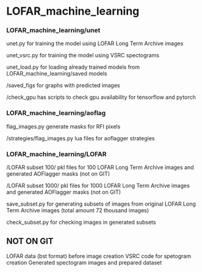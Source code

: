 # LOFAR_machine_learning

### LOFAR_machine_learning/unet<br>

unet.py for training the model using LOFAR Long Term Archive images

unet_vsrc.py for training the model using VSRC spectograms

unet_load.py for loading already trained models from LOFAR_machine_learning/saved models

/saved_figs for graphs with predicted images

/check_gpu has scripts to check gpu availability for tensorflow and pytorch




### LOFAR_machine_learning/aoflag

flag_images.py generate masks for RFI pixels

/strategies/flag_images.py lua files for aoflagger strategies




### LOFAR_machine_learning/LOFAR

/LOFAR subset 100/ pkl files for 100 LOFAR Long Term Archive images and generated AOFlagger masks (not on GIT)

/LOFAR subset 1000/ pkl files for 1000 LOFAR Long Term Archive images and generated AOFlagger masks (not on GIT)

save_subset.py for generating subsets of images from original LOFAR Long Term Archive images (total amount 72 thousand images)

check_subset.py for checking images in generated subsets

## NOT ON GIT
LOFAR data (bst format) before image creation
VSRC code for spetogram creation
Generated spectogram images and prepared dataset

